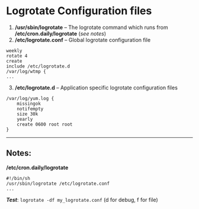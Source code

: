 Logrotate Configuration files
=============================

1. **/usr/sbin/logrotate** – The logrotate command which runs from **/etc/cron.daily/logrotate** (_see notes_)
2. **/etc/logrotate.conf** – Global logrotate configuration file  
```
weekly
rotate 4
create
include /etc/logrotate.d
/var/log/wtmp {
...
```
3. **/etc/logrotate.d** – Application specific logrotate configuration files  
```
/var/log/yum.log {
    missingok
    notifempty
    size 30k
    yearly
    create 0600 root root
}
```

---

Notes:
------

**/etc/cron.daily/logrotate**
```
#!/bin/sh
/usr/sbin/logrotate /etc/logrotate.conf
...
```

_**Test**_: `logrotate -df my_logrotate.conf` (d for debug, f for file)
